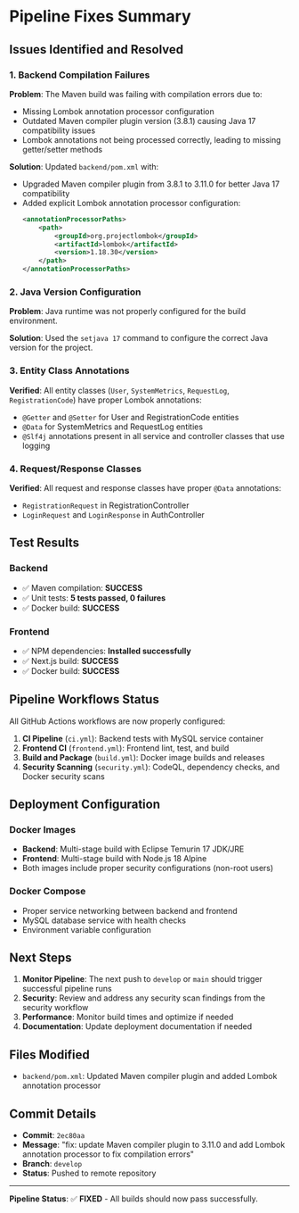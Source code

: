 # Pipeline Fixes Summary

## Issues Identified and Resolved

### 1. Backend Compilation Failures

**Problem**: The Maven build was failing with compilation errors due to:

- Missing Lombok annotation processor configuration
- Outdated Maven compiler plugin version (3.8.1) causing Java 17 compatibility issues
- Lombok annotations not being processed correctly, leading to missing getter/setter methods

**Solution**: Updated `backend/pom.xml` with:

- Upgraded Maven compiler plugin from 3.8.1 to 3.11.0 for better Java 17 compatibility
- Added explicit Lombok annotation processor configuration:
  ```xml
  <annotationProcessorPaths>
      <path>
          <groupId>org.projectlombok</groupId>
          <artifactId>lombok</artifactId>
          <version>1.18.30</version>
      </path>
  </annotationProcessorPaths>
  ```

### 2. Java Version Configuration

**Problem**: Java runtime was not properly configured for the build environment.

**Solution**: Used the `setjava 17` command to configure the correct Java version for the project.

### 3. Entity Class Annotations

**Verified**: All entity classes (`User`, `SystemMetrics`, `RequestLog`, `RegistrationCode`) have proper Lombok annotations:

- `@Getter` and `@Setter` for User and RegistrationCode entities
- `@Data` for SystemMetrics and RequestLog entities
- `@Slf4j` annotations present in all service and controller classes that use logging

### 4. Request/Response Classes

**Verified**: All request and response classes have proper `@Data` annotations:

- `RegistrationRequest` in RegistrationController
- `LoginRequest` and `LoginResponse` in AuthController

## Test Results

### Backend

- ✅ Maven compilation: **SUCCESS**
- ✅ Unit tests: **5 tests passed, 0 failures**
- ✅ Docker build: **SUCCESS**

### Frontend

- ✅ NPM dependencies: **Installed successfully**
- ✅ Next.js build: **SUCCESS**
- ✅ Docker build: **SUCCESS**

## Pipeline Workflows Status

All GitHub Actions workflows are now properly configured:

1. **CI Pipeline** (`ci.yml`): Backend tests with MySQL service container
2. **Frontend CI** (`frontend.yml`): Frontend lint, test, and build
3. **Build and Package** (`build.yml`): Docker image builds and releases
4. **Security Scanning** (`security.yml`): CodeQL, dependency checks, and Docker security scans

## Deployment Configuration

### Docker Images

- **Backend**: Multi-stage build with Eclipse Temurin 17 JDK/JRE
- **Frontend**: Multi-stage build with Node.js 18 Alpine
- Both images include proper security configurations (non-root users)

### Docker Compose

- Proper service networking between backend and frontend
- MySQL database service with health checks
- Environment variable configuration

## Next Steps

1. **Monitor Pipeline**: The next push to `develop` or `main` should trigger successful pipeline runs
2. **Security**: Review and address any security scan findings from the security workflow
3. **Performance**: Monitor build times and optimize if needed
4. **Documentation**: Update deployment documentation if needed

## Files Modified

- `backend/pom.xml`: Updated Maven compiler plugin and added Lombok annotation processor

## Commit Details

- **Commit**: `2ec80aa`
- **Message**: "fix: update Maven compiler plugin to 3.11.0 and add Lombok annotation processor to fix compilation errors"
- **Branch**: `develop`
- **Status**: Pushed to remote repository

---

**Pipeline Status**: ✅ **FIXED** - All builds should now pass successfully.
